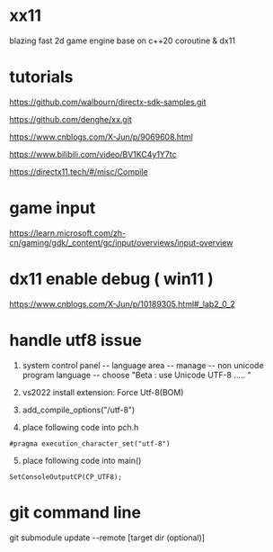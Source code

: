 # xx11

blazing fast 2d game engine base on c++20 coroutine &amp; dx11

# tutorials

https://github.com/walbourn/directx-sdk-samples.git

https://github.com/denghe/xx.git

https://www.cnblogs.com/X-Jun/p/9069608.html

https://www.bilibili.com/video/BV1KC4y1Y7tc

https://directx11.tech/#/misc/Compile

# game input

https://learn.microsoft.com/zh-cn/gaming/gdk/_content/gc/input/overviews/input-overview

# dx11 enable debug ( win11 )

https://www.cnblogs.com/X-Jun/p/10189305.html#_lab2_0_2

# handle utf8 issue

1. system control panel -- language area -- manage -- non unicode program language -- choose "Beta : use Unicode UTF-8 ..... "

2. vs2022 install extension: Force Utf-8(BOM)

3. add_compile_options("/utf-8")

4. place following code into pch.h
```
#pragma execution_character_set("utf-8")
```

5. place following code into main()
```
SetConsoleOutputCP(CP_UTF8);
```

# git command line

git submodule update --remote               [target dir (optional)]